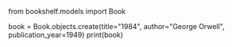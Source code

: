 from bookshelf.models import Book

book = Book.objects.create(title="1984", author="George Orwell", publication_year=1949)
print(book) 
